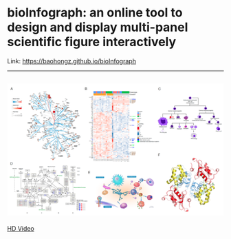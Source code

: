 # bioInfograph: an online tool to design and display multi-panel scientific figure interactively

Link: https://baohongz.github.io/bioInfograph

---
![bioInfograph](figure/Fig1.png?raw=true "bioInfograph")
---
[HD Video](https://baohongz.github.io/bioInfograph/demo_video.html)
